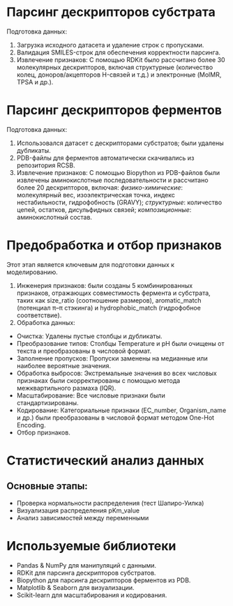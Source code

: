# Парсинг дескрипторов субстрата
Подготовка данных:
1. Загрузка исходного датасета и удаление строк с пропусками.
2. Валидация SMILES-строк для обеспечения корректности парсинга.
3. Извлечение признаков:
С помощью RDKit было рассчитано более 30 молекулярных дескрипторов, включая структурные (количество колец, доноров/акцепторов H-связей и т.д.) и электронные (MolMR, TPSA и др.).
# Парсинг дескрипторов ферментов
Подготовка данных:
1. Использовался датасет с дескрипторами субстратов; были удалены дубликаты.
2. PDB-файлы для ферментов автоматически скачивались из репозитория RCSB.
3. Извлечение признаков:
С помощью Biopython из PDB-файлов были извлечены аминокислотные последовательности и рассчитано более 20 дескрипторов, включая:
*физико-химические*: молекулярный вес, изоэлектрическая точка, индекс нестабильности, гидрофобность (GRAVY);
*структурные*: количество цепей, остатков, дисульфидных связей;
*композиционные*: аминокислотный состав.
# Предобработка и отбор признаков
Этот этап является ключевым для подготовки данных к моделированию.
1. Инженерия признаков: были созданы 5 комбинированных признаков, отражающих совместимость фермента и субстрата, таких как size_ratio (соотношение размеров), aromatic_match (потенциал π–π стэкинга) и hydrophobic_match (гидрофобное соответствие).
2. Обработка данных:
- Очистка: Удалены пустые столбцы и дубликаты.
- Преобразование типов: Столбцы Temperature и pH были очищены от текста и преобразованы в числовой формат.
- Заполнение пропусков: Пропуски заменены на медианные или наиболее вероятные значения.
- Обработка выбросов: Экстремальные значения во всех числовых признаках были скорректированы с помощью метода межквартильного размаха (IQR).
- Масштабирование: Все числовые признаки были стандартизированы.
- Кодирование: Категориальные признаки (EC_number, Organism_name и др.) были преобразованы в числовой формат методом One-Hot Encoding.
- Отбор признаков.
# Статистический анализ данных
## Основные этапы:
- Проверка нормальности распределения (тест Шапиро-Уилка)
- Визуализация распределения pKm_value
- Анализ зависимостей между переменными
# Используемые библиотеки
- Pandas & NumPy для манипуляций с данными.
- RDKit для парсинга дескрипторов субстратов.
- Biopython для парсинга дескрипторов ферментов из PDB.
- Matplotlib & Seaborn для визуализации.
- Scikit-learn для масштабирования и кодирования.

